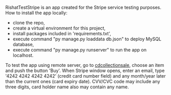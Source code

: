 RishatTestStripe is an app created for the Stripe service testing purposes.
How to install the app locally:
- clone the repo,
- create a virtual environment for this project,
- install packages included in 'requirements.txt',
- execute command "py manage.py loaddata db.json" to deploy MySQL database,
- execute command "py manage.py runserver" to run the app on localhost.

To test the app using remote server, go to <a href="http://cdcollectionsale.site/index">cdcollectionsale</a>,
choose an item and push the button 'Buy'. When Stripe window opens,
enter an email, type '4242 4242 4242 4242' (credit card number field)
and any month/year later than the current ones (card expiry date). CVV/CVC code may include
any three digits, card holder name also may contain any name.
